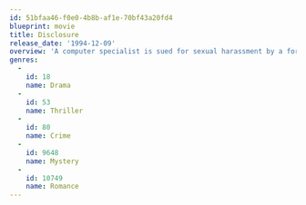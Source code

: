 ```yaml
---
id: 51bfaa46-f0e0-4b8b-af1e-70bf43a20fd4
blueprint: movie
title: Disclosure
release_date: '1994-12-09'
overview: 'A computer specialist is sued for sexual harassment by a former lover turned boss who initiated the act forcefully, which threatens both his career and his personal life.'
genres:
  -
    id: 18
    name: Drama
  -
    id: 53
    name: Thriller
  -
    id: 80
    name: Crime
  -
    id: 9648
    name: Mystery
  -
    id: 10749
    name: Romance
---
```

